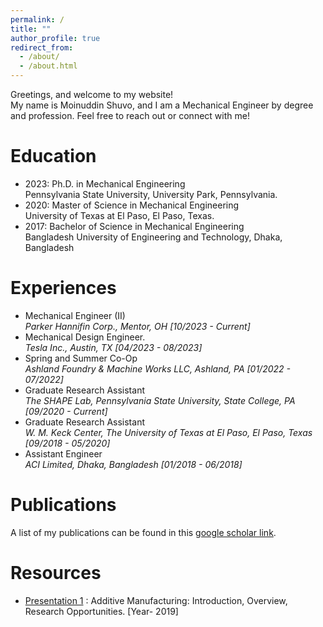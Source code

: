 ```yaml
---
permalink: /
title: ""
author_profile: true
redirect_from: 
  - /about/
  - /about.html
---
```


Greetings, and welcome to my website!\
My name is Moinuddin Shuvo, and I am a Mechanical Engineer by degree and profession. Feel free to reach out or connect with me!


Education
======
* 2023: Ph.D. in Mechanical Engineering\
  Pennsylvania State University, University Park, Pennsylvania.
* 2020: Master of Science in Mechanical Engineering\
  University of Texas at El Paso, El Paso, Texas.
* 2017: Bachelor of Science in Mechanical Engineering\
  Bangladesh University of Engineering and Technology, Dhaka, Bangladesh 


Experiences
======  
* Mechanical Engineer (II)\
_Parker Hannifin Corp., Mentor, OH [10/2023 - Current]_
* Mechanical Design Engineer.\
_Tesla Inc., Austin, TX [04/2023 - 08/2023]_
* Spring and Summer Co-Op\
_Ashland Foundry & Machine Works LLC, Ashland, PA [01/2022 - 07/2022]_
* Graduate Research Assistant\
_The SHAPE Lab, Pennsylvania State University, State College, PA [09/2020 - Current]_
* Graduate Research Assistant \
_W. M. Keck Center, The University of Texas at El Paso, El Paso, Texas [09/2018 - 05/2020]_
* Assistant Engineer\
_ACI Limited, Dhaka, Bangladesh [01/2018 - 06/2018]_


Publications
======  
A list of my publications can be found in this [google scholar link](https://scholar.google.com/citations?user=ESdUUlYAAAAJ&hl "Googgle Scholar").



Resources
======  
* [Presentation 1](https://drive.google.com/file/d/1lHfwrmYfT54cidL3ZVS0TPim7Ut_6qv9/view?usp=sharing "Presentation_1") : Additive Manufacturing: Introduction, Overview, Research Opportunities. [Year- 2019]
















































































